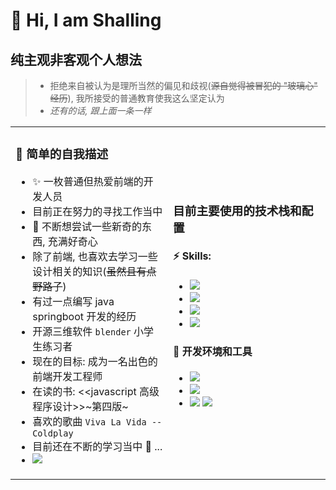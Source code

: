 # 👋 Hi, I am Shalling

## 纯主观非客观个人想法

> - 拒绝来自被认为是理所当然的偏见和歧视(~~源自觉得被冒犯的 "玻璃心" 经历~~), 我所接受的普通教育使我这么坚定认为
> - *还有的话, 跟上面一条一样*

<table>
<tr>
<td valign="top" width="50%">

### 🎉 简单的自我描述

- ✨ 一枚普通但热爱前端的开发人员
- 目前正在努力的寻找工作当中
- 🔭 不断想尝试一些新奇的东西, 充满好奇心
- 除了前端, 也喜欢去学习一些设计相关的知识(~~虽然且有点野路子~~)
- 有过一点编写 java springboot 开发的经历
- 开源三维软件 `blender` 小学生练习者
- 现在的目标: 成为一名出色的前端开发工程师
- 在读的书: <<javascript 高级程序设计>>~第四版~
- 喜欢的歌曲 `Viva La Vida -- Coldplay`
- 目前还在不断的学习当中 💪 ...
- <img src="https://img.shields.io/badge/hobby-%E6%99%AE%E9%80%9A%E7%9A%84%E7%8C%AB%E5%A5%B4%2C%20%E6%83%B3%E5%85%BB%E4%B8%80%E5%B1%8B%E5%AD%90%E7%8C%AB-pink" />
<img width="500" height="1">
</td>
<td width="100%">

### 目前主要使用的技术栈和配置

#### ⚡ Skills:

- <img src="https://img.shields.io/badge/language-javascript%2Ftypescript-blue" />
- <img src="https://img.shields.io/badge/style-css%2Fless%2Fscss-pink" />
- <img src="https://img.shields.io/badge/vue-vue2%2F3-green" />
- <img src="https://img.shields.io/badge/vue--plugins-vue--router%2Fvuex-purple" />

#### 🔧 开发环境和工具

- <img src="https://img.shields.io/badge/system-winodws11-cyan" />
- <img src="https://img.shields.io/badge/dev--tool-vscode-blue" />
- <img src="https://img.shields.io/badge/vm-ubuntu20--server-orange" /> <img src="https://img.shields.io/badge/shell-zsh-cyan" />
<img width="500" height="1">
</td>
</tr>
</table>
